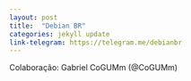 ```yaml
---
layout: post
title:  "Debian BR"
categories: jekyll update
link-telegram: https://telegram.me/debianbr
---
```

Colaboração: Gabriel CoGUMm (@CoGUMm)
